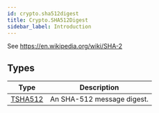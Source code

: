 ```yaml
---
id: crypto.sha512digest
title: Crypto.SHA512Digest
sidebar_label: Introduction
---
```




See <https://en.wikipedia.org/wiki/SHA-2>


## Types
| Type | Description |
|---|---|
| [TSHA512](../../crypto/crypto.sha512digest/tsha512) | An SHA-512 message digest. |

